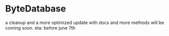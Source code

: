 # ByteDatabase
a cleanup and a more optimized update with docs and more methods will be coming soon.
eta: before june 7th
